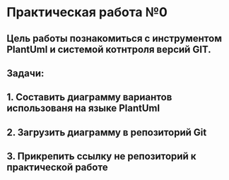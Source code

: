 # Практическая работа №0
## Цель работы познакомиться с инструментом PlantUml и системой котнтроля версий GIT.
## 
## Задачи:
##
## 1. Составить диаграмму вариантов использованя на языке PlantUml 
## 2. Загрузить диаграмму в репозиторий Git
## 3. Прикрепить ссылку не репозиторий к практической работе 
##
